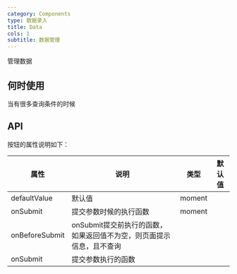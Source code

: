 ```yaml
---
category: Components
type: 数据录入
title: Data
cols: 1
subtitle: 数据管理
---
```


管理数据

## 何时使用
当有很多查询条件的时候

## API



按钮的属性说明如下：

| 属性 | 说明 | 类型 | 默认值 | 
| --- | --- | ------ | --- |
| defaultValue |默认值 | moment |  | 
| onSubmit | 提交参数时候的执行函数 | moment |  | 
| onBeforeSubmit | onSubmit提交前执行的函数，如果返回值不为空，则页面提示信息，且不查询 |  |  | 
| onSubmit | 提交参数执行的函数 |  |  | 


<style>
.e-ml20 {
    margin-left:20px;
}
</style>



